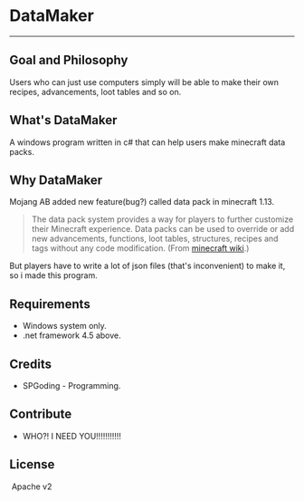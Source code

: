 # DataMaker

---

## Goal and Philosophy

  Users who can just use computers simply will be able to make their own recipes, advancements, loot tables and so on.

## What's DataMaker
  
  A windows program written in c# that can help users make minecraft data packs.

## Why DataMaker

  Mojang AB added new feature(bug?) called data pack in minecraft 1.13. 
  
  > The data pack system provides a way for players to further customize their Minecraft experience. Data packs can be used to override or add new advancements, functions, loot tables, structures, recipes and tags without any code modification. (From [minecraft wiki](https://minecraft.gamepedia.com/Data_pack).)
  
  But players have to write a lot of json files (that's inconvenient) to make it, so i made this program.

## Requirements

  - Windows system only.
  - .net framework 4.5 above.  

## Credits

  - SPGoding - Programming.

## Contribute

  - WHO?! I NEED YOU!!!!!!!!!!!

## License

  Apache v2
